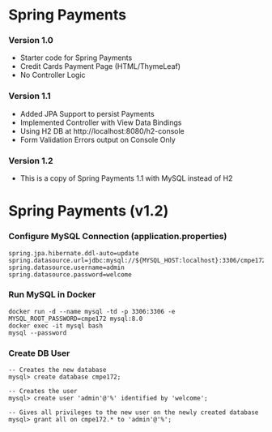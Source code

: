# Spring Payments


### Version 1.0

* Starter code for Spring Payments 
* Credit Cards Payment Page (HTML/ThymeLeaf)
* No Controller Logic


### Version 1.1

* Added JPA Support to persist Payments 
* Implemented Controller with View Data Bindings
* Using H2 DB at http://localhost:8080/h2-console
* Form Validation Errors output on Console Only


### Version 1.2

* This is a copy of Spring Payments 1.1 with MySQL instead of H2



# Spring Payments (v1.2)


### Configure MySQL Connection (application.properties)

```
spring.jpa.hibernate.ddl-auto=update
spring.datasource.url=jdbc:mysql://${MYSQL_HOST:localhost}:3306/cmpe172
spring.datasource.username=admin
spring.datasource.password=welcome
```

### Run MySQL in Docker

```
docker run -d --name mysql -td -p 3306:3306 -e MYSQL_ROOT_PASSWORD=cmpe172 mysql:8.0
docker exec -it mysql bash
mysql --password
```

### Create DB User

```
-- Creates the new database
mysql> create database cmpe172; 	

-- Creates the user						
mysql> create user 'admin'@'%' identified by 'welcome'; 	

-- Gives all privileges to the new user on the newly created database
mysql> grant all on cmpe172.* to 'admin'@'%'; 				

```

